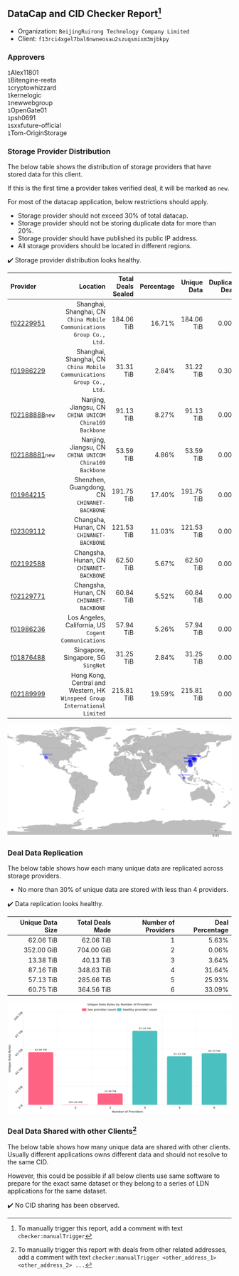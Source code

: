## DataCap and CID Checker Report[^1]
 - Organization: `BeijingRuirong Technology Company Limited`
 - Client: `f13rci4xgel7bal6nwneosau2szuqsmixm3mjbkpy`
### Approvers
`1`Alex11801<br/>`1`Bitengine-reeta<br/>`1`cryptowhizzard<br/>`1`kernelogic<br/>`1`newwebgroup<br/>`1`OpenGate01<br/>`1`psh0691<br/>`1`sxxfuture-official<br/>`1`Tom-OriginStorage

### Storage Provider Distribution
The below table shows the distribution of storage providers that have stored data for this client.

If this is the first time a provider takes verified deal, it will be marked as `new`.

For most of the datacap application, below restrictions should apply.
 - Storage provider should not exceed 30% of total datacap.
 - Storage provider should not be storing duplicate data for more than 20%.
 - Storage provider should have published its public IP address.
 - All storage providers should be located in different regions.

✔️ Storage provider distribution looks healthy.

| Provider                                                    |                                                                      Location | Total Deals Sealed | Percentage | Unique Data | Duplicate Deals |
| :---------------------------------------------------------- | ----------------------------------------------------------------------------: | -----------------: | ---------: | ----------: | --------------: |
| [f02229951](https://filfox.info/en/address/f02229951)       |      Shanghai, Shanghai, CN<br/>`China Mobile Communications Group Co., Ltd.` |         184.06 TiB |     16.71% |  184.06 TiB |           0.00% |
| [f01986229](https://filfox.info/en/address/f01986229)       |      Shanghai, Shanghai, CN<br/>`China Mobile Communications Group Co., Ltd.` |          31.31 TiB |      2.84% |   31.22 TiB |           0.30% |
| [f02188888](https://filfox.info/en/address/f02188888)`new`  |                     Nanjing, Jiangsu, CN<br/>`CHINA UNICOM China169 Backbone` |          91.13 TiB |      8.27% |   91.13 TiB |           0.00% |
| [f02188881](https://filfox.info/en/address/f02188881)`new`  |                     Nanjing, Jiangsu, CN<br/>`CHINA UNICOM China169 Backbone` |          53.59 TiB |      4.86% |   53.59 TiB |           0.00% |
| [f01964215](https://filfox.info/en/address/f01964215)       |                               Shenzhen, Guangdong, CN<br/>`CHINANET-BACKBONE` |         191.75 TiB |     17.40% |  191.75 TiB |           0.00% |
| [f02309112](https://filfox.info/en/address/f02309112)       |                                   Changsha, Hunan, CN<br/>`CHINANET-BACKBONE` |         121.53 TiB |     11.03% |  121.53 TiB |           0.00% |
| [f02192588](https://filfox.info/en/address/f02192588)       |                                   Changsha, Hunan, CN<br/>`CHINANET-BACKBONE` |          62.50 TiB |      5.67% |   62.50 TiB |           0.00% |
| [f02129771](https://filfox.info/en/address/f02129771)       |                                   Changsha, Hunan, CN<br/>`CHINANET-BACKBONE` |          60.84 TiB |      5.52% |   60.84 TiB |           0.00% |
| [f01986236](https://filfox.info/en/address/f01986236)       |                       Los Angeles, California, US<br/>`Cogent Communications` |          57.94 TiB |      5.26% |   57.94 TiB |           0.00% |
| [f01876488](https://filfox.info/en/address/f01876488)       |                                        Singapore, Singapore, SG<br/>`SingNet` |          31.25 TiB |      2.84% |   31.25 TiB |           0.00% |
| [f02189999](https://filfox.info/en/address/f02189999)       | Hong Kong, Central and Western, HK<br/>`Winspeed Group International Limited` |         215.81 TiB |     19.59% |  215.81 TiB |           0.00% |

<img src="https://raw.githubusercontent.com/data-preservation-programs/filplus-checker-assets/main/filecoin-project/filecoin-plus-large-datasets/issues/1496/1691907318848.png"/>

### Deal Data Replication
The below table shows how each many unique data are replicated across storage providers.

- No more than 30% of unique data are stored with less than 4 providers.

✔️ Data replication looks healthy.

| Unique Data Size | Total Deals Made | Number of Providers | Deal Percentage |
| ---------------: | ---------------: | ------------------: | --------------: |
|        62.06 TiB |        62.06 TiB |                   1 |           5.63% |
|       352.00 GiB |       704.00 GiB |                   2 |           0.06% |
|        13.38 TiB |        40.13 TiB |                   3 |           3.64% |
|        87.16 TiB |       348.63 TiB |                   4 |          31.64% |
|        57.13 TiB |       285.66 TiB |                   5 |          25.93% |
|        60.75 TiB |       364.56 TiB |                   6 |          33.09% |

<img src="https://raw.githubusercontent.com/data-preservation-programs/filplus-checker-assets/main/filecoin-project/filecoin-plus-large-datasets/issues/1496/1691907319682.png"/>

### Deal Data Shared with other Clients[^3]
The below table shows how many unique data are shared with other clients.
Usually different applications owns different data and should not resolve to the same CID.

However, this could be possible if all below clients use same software to prepare for the exact same dataset or they belong to a series of LDN applications for the same dataset.

✔️ No CID sharing has been observed.

[^1]: To manually trigger this report, add a comment with text `checker:manualTrigger`

[^2]: Deals from those addresses are combined into this report as they are specified with `checker:manualTrigger`

[^3]: To manually trigger this report with deals from other related addresses, add a comment with text `checker:manualTrigger <other_address_1> <other_address_2> ...`
